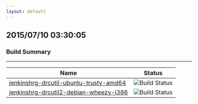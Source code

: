 ```yaml
---
layout: default
---
```

## 2015/07/10 03:30:05
### Build Summary
___
  
|Name|Status|
|---|---|
|[jenkinshrg-drcutil-ubuntu-trusty-amd64](http://jenkinshrg.github.io/jenkinshrg-drcutil-ubuntu-trusty-amd64)|![Build Status](http://jenkinshrg.github.io/jenkinshrg-drcutil-ubuntu-trusty-amd64/badge.svg)|
|[jenkinshrg-drcutil2-debian-wheezy-i386](http://jenkinshrg.github.io/jenkinshrg-drcutil2-debian-wheezy-i386)|![Build Status](http://jenkinshrg.github.io/jenkinshrg-drcutil2-debian-wheezy-i386/badge.svg)|
